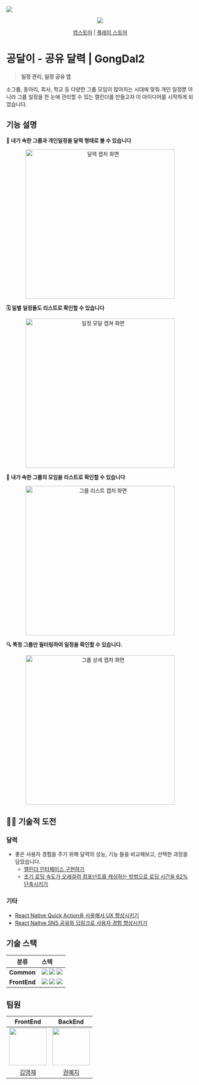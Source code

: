<img src='https://github.com/kkkkYoungJae/GongDal2/assets/75121415/e2e121d1-cadd-4f0a-a5fb-f6da04109ea1' />

<p align='center'><a href="https://hits.seeyoufarm.com"><img src="https://hits.seeyoufarm.com/api/count/incr/badge.svg?url=https%3A%2F%2Fgithub.com%2FkkkkYoungJae%2FGongDal2&count_bg=%2379C83D&title_bg=%23555555&icon=&icon_color=%23E7E7E7&title=hits&edge_flat=false"/></a></p>

<p align='center'>
<a href=' '>앱스토어</a> | 
<a href=''>플레이 스토어</a>
</p> 


# 공달이 - 공유 달력 | GongDal2

> **일정 관리, 일정 공유 앱**

소그룹, 동아리, 회사, 학교 등 다양한 그룹 모임이 많아지는 시대에 맞춰 개인 일정뿐 아니라 그룹 일정을 한 눈에 관리할 수 있는 캘린더를 만들고자 이 아이디어를 시작하게 되었습니다.

## 기능 설명

**📌 내가 속한 그룹과 개인일정을 달력 형태로 볼 수 있습니다**

<p align='center'>
<img width="400" alt="달력 캡처 화면" src="https://github.com/kkkkYoungJae/GongDal2/assets/75121415/9e47b038-7b87-455f-bbd3-53964395695f">
</p>

**🗓️ 일별 일정들도 리스트로 확인할 수 있습니다**

<p align='center'>
<img width="400" alt="일정 모달 캡쳐 화면" src="https://github.com/kkkkYoungJae/GongDal2/assets/75121415/d9fca962-f2aa-45e9-9715-4d3199147b58">
</p>

**👥 내가 속한 그룹의 모임을 리스트로 확인할 수 있습니다**

<p align='center'>
<img width="400" alt="그룹 리스트 캡처 화면" src="https://github.com/kkkkYoungJae/GongDal2/assets/75121415/79bfe6e5-6ae5-4dce-b5e8-92068c73c9f8">
</p>

**🔍 특정 그룹만 필터링하여 일정을 확인할 수 있습니다.**

<p align='center'>
<img width="400" alt="그룹 상세 캡처 화면" src="https://github.com/kkkkYoungJae/GongDal2/assets/75121415/66c82cdd-d35b-490c-bbac-13870c7f21b8">
</p>  

## 🧑‍💻 기술적 도전 

### **달력**

- 좋은 사용자 경험을 주기 위해 달력의 성능, 기능 들을 비교해보고, 선택한 과정을 담았습니다.
    - [캘린더 인터페이스 구현하기](https://velog.io/@young-jev/React-Native-%EC%BA%98%EB%A6%B0%EB%8D%94-%EC%A7%81%EC%A0%91-%EA%B5%AC%ED%98%84%ED%95%98%EA%B8%B0)
    - [초기 로딩 속도가 오래걸려 컴포넌트를 캐싱하는 방법으로 로딩 시간을 62% 단축시키기](https://velog.io/@young-jev/React-Native-%EC%BA%98%EB%A6%B0%EB%8D%94-%EC%84%B1%EB%8A%A5-%EA%B0%9C%EC%84%A0)
 
### 기타
- [React Native Quick Action을 사용해서 UX 향상시키기](https://velog.io/@young-jev/React-Native-Quick-Action%EC%9D%84-%EC%82%AC%EC%9A%A9%ED%95%B4%EC%84%9C-UX-%ED%96%A5%EC%83%81%EC%8B%9C%ED%82%A4%EA%B8%B0)
- [React Naitve SNS 공유와 딥링크로 사용자 경험 향상시키기](https://velog.io/@young-jev/React-Naitve-SNS-%EA%B3%B5%EC%9C%A0%EC%99%80-%EB%94%A5%EB%A7%81%ED%81%AC%EB%A1%9C-%EC%82%AC%EC%9A%A9%EC%9E%90-%EA%B2%BD%ED%97%98-%ED%96%A5%EC%83%81%EC%8B%9C%ED%82%A4%EA%B8%B0)

## 기술 스택

|      분류 | 스택                                                                                                                                                                                                                                                                                                                                                                                                                                                                                                                                                                                                                                                                                                |
| :---------------: | :------------------------------------------------------------------------------------------------------------------------------------------------------------------------------------------------------------------------------------------------------------------------------------------------------------------------------------------------------------------------------------------------------------------------------------------------------------------------------------------------------------------------------------------------------------------------------------------------------------------------------------------------------------------------------------------------ |
|    **Common**     | <img src="https://img.shields.io/badge/TypeScript-5.0.2-3178C6?logo=typescript&logoColor=white&color=5C5C5C&labelColor=3178C6"/> <img src="https://img.shields.io/badge/Node.js-20.9.0-339933?logo=Node.js&color=5C5C5C&labelColor=339933&logoColor=white"/> <img src="https://img.shields.io/badge/npm-10.1.0-CB3837?logo=npm&color=5C5C5C&labelColor=CB3837"/> |
|   **FrontEnd**    | <img src="https://img.shields.io/badge/React Native-61DAFB?style=flat-square&logo=React&logoColor=black"/> <img src="https://img.shields.io/badge/React_Query-FF4154?logo=reactquery&logoColor=white"/> <img src="https://img.shields.io/badge/React_Hook_Form-EC5990?logo=reacthookform&logoColor=white"/>                                                  | 



## 팀원

|                                   FrontEnd                                   |                             BackEnd                                    |
| :--------------------------------------------------------------------------: | :---------------------------------------------------------------------------: |
| <img src="https://avatars.githubusercontent.com/u/75121415?v=4" width="100"> | <img src="https://avatars.githubusercontent.com/u/77970912?v=4" width="100"> |
|                    [김영재](https://github.com/kkkkYoungJae)                     |                    [권예지](https://github.com/kwonyeji500)          |
